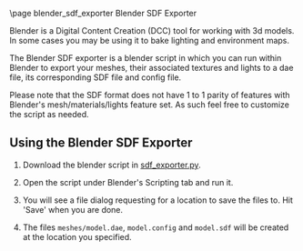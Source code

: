 \page blender_sdf_exporter Blender SDF Exporter

Blender is a Digital Content Creation (DCC) tool for working with 3d models.
In some cases you may be using it to bake lighting and environment maps.

The Blender SDF exporter is a blender script in which you can run within Blender to
export your meshes, their associated textures and lights to a dae file, its 
corresponding SDF file and config file.

Please note that the SDF format does not have 1 to 1 parity of features with Blender's
mesh/materials/lights feature set. As such feel free to customize the script as needed.

## Using the Blender SDF Exporter

1. Download the blender script in [sdf_exporter.py](https://github.com/gazebosim/gz-sim/tree/ign-gazebo5/examples/scripts/blender/sdf_exporter.py). 

2. Open the script under Blender's Scripting tab and run it.

3. You will see a file dialog requesting for a location to save the files to. Hit 'Save' when you are done.

4. The files `meshes/model.dae`, `model.config` and `model.sdf` will be created at the location you specified.
